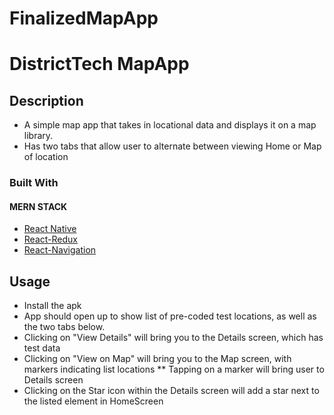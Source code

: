 # FinalizedMapApp

# DistrictTech MapApp
 
## Description

* A simple map app that takes in locational data and displays it on a map library. 
* Has two tabs that allow user to alternate between viewing Home or Map of location


### Built With
#### MERN STACK
* [React Native](https://www.npmjs.com/package/react-native)
* [React-Redux](https://www.npmjs.com/package/react-redux)
* [React-Navigation](https://www.npmjs.com/package/react-navigation)


## Usage
* Install the apk
* App should open up to show list of pre-coded test locations, as well as the two tabs below.
* Clicking on "View Details" will bring you to the Details screen, which has test data
* Clicking on "View on Map" will bring you to the Map screen, with markers indicating list locations
** Tapping on a marker will bring user to Details screen
* <NOT YET IMPLEMENTED> Clicking on the Star icon within the Details screen will add a star next to the listed element in HomeScreen


